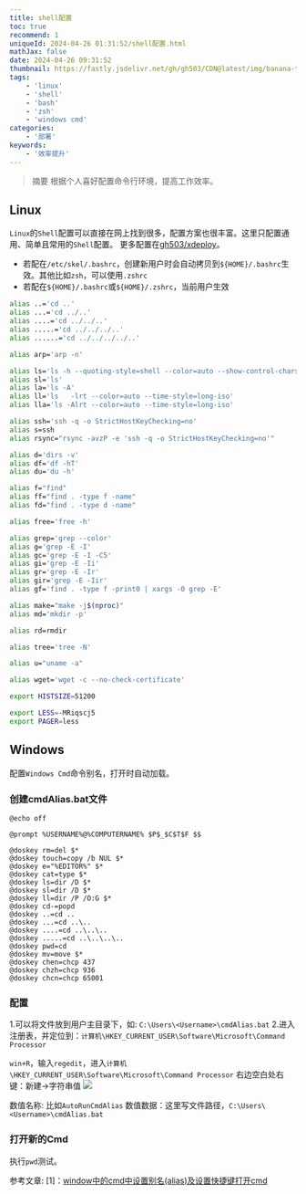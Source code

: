 ```yaml
---
title: shell配置
toc: true
recommend: 1
uniqueId: 2024-04-26 01:31:52/shell配置.html
mathJax: false
date: 2024-04-26 09:31:52
thumbnail: https://fastly.jsdelivr.net/gh/gh503/CDN@latest/img/banana-tree-8067514_1920.jpg
tags:
    - 'linux'
    - 'shell'
    - 'bash'
    - 'zsh'
    - 'windows cmd'
categories:
    - '部署'
keywords:
    - '效率提升'
---
```

> 摘要
根据个人喜好配置命令行环境，提高工作效率。
<!-- more -->
## Linux

`Linux`的`Shell`配置可以直接在网上找到很多，配置方案也很丰富。这里只配置通用、简单且常用的`Shell`配置。
更多配置在[gh503/xdeploy](https://github.com/gh503/xdeploy/tree/master/linux/shell)。

- 若配在`/etc/skel/.bashrc`，创建新用户时会自动拷贝到`${HOME}/.bashrc`生效。其他比如`zsh`，可以使用`.zshrc`
- 若配在`${HOME}/.bashrc`或`${HOME}/.zshrc`，当前用户生效

```bash
alias ..='cd ..'
alias ...='cd ../..'
alias ....='cd ../../..'
alias .....='cd ../../../..'
alias ......='cd ../../../../..'

alias arp='arp -n'

alias ls='ls -h --quoting-style=shell --color=auto --show-control-chars'
alias sl='ls'
alias la='ls -A'
alias ll='ls   -lrt --color=auto --time-style=long-iso'
alias lla='ls -Alrt --color=auto --time-style=long-iso'

alias ssh='ssh -q -o StrictHostKeyChecking=no'
alias s=ssh
alias rsync="rsync -avzP -e 'ssh -q -o StrictHostKeyChecking=no'"

alias d='dirs -v'
alias df='df -hT'
alias du='du -h'

alias f="find"
alias ff="find . -type f -name"
alias fd="find . -type d -name"

alias free='free -h'

alias grep='grep --color'
alias g='grep -E -I'
alias gc='grep -E -I -C5'
alias gi='grep -E -Ii'
alias gr='grep -E -Ir'
alias gir='grep -E -Iir'
alias gf='find . -type f -print0 | xargs -0 grep -E'

alias make="make -j$(nproc)"
alias md='mkdir -p'

alias rd=rmdir

alias tree='tree -N'

alias u="uname -a"

alias wget='wget -c --no-check-certificate'

export HISTSIZE=51200

export LESS=-MRiqscj5
export PAGER=less
```

## Windows
配置`Windows Cmd`命令别名，打开时自动加载。

### 创建cmdAlias.bat文件
```batch
@echo off

@prompt %USERNAME%@%COMPUTERNAME% $P$_$C$T$F $$ 

@doskey rm=del $*
@doskey touch=copy /b NUL $*
@doskey e="%EDITOR%" $*
@doskey cat=type $*
@doskey ls=dir /D $*
@doskey sl=dir /D $*
@doskey ll=dir /P /O:G $*
@doskey cd-=popd
@doskey ..=cd ..
@doskey ...=cd ..\..
@doskey ....=cd ..\..\..
@doskey .....=cd ..\..\..\..
@doskey pwd=cd
@doskey mv=move $*
@doskey chen=chcp 437
@doskey chzh=chcp 936
@doskey chcn=chcp 65001
```

### 配置
1.可以将文件放到用户主目录下，如: `C:\Users\<Username>\cmdAlias.bat`
2.进入注册表，并定位到：`计算机\HKEY_CURRENT_USER\Software\Microsoft\Command Processor`

`win+R`，输入`regedit`，进入`计算机\HKEY_CURRENT_USER\Software\Microsoft\Command Processor`
右边空白处右键：新建->字符串值
![](https://fastly.jsdelivr.net/gh/gh503/CDN@latest/shotimg/win-reg-alias.png)

数值名称: 比如`AutoRunCmdAlias`
数值数据：这里写文件路径，`C:\Users\<Username>\cmdAlias.bat`

### 打开新的Cmd
执行`pwd`测试。

参考文章:
[1]：[window中的cmd中设置别名(alias)及设置快捷键打开cmd](https://blog.csdn.net/YiRanZhiLiPoSui/article/details/83116819)
